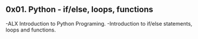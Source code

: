 ## 0x01. Python - if/else, loops, functions ##

-ALX Introduction to Python Programing.
-Introduction to if/else statements, loops and functions.
